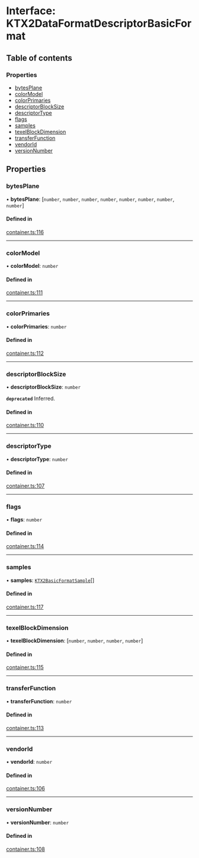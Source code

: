 # Interface: KTX2DataFormatDescriptorBasicFormat

## Table of contents

### Properties

- [bytesPlane](KTX2DataFormatDescriptorBasicFormat.md#bytesplane)
- [colorModel](KTX2DataFormatDescriptorBasicFormat.md#colormodel)
- [colorPrimaries](KTX2DataFormatDescriptorBasicFormat.md#colorprimaries)
- [descriptorBlockSize](KTX2DataFormatDescriptorBasicFormat.md#descriptorblocksize)
- [descriptorType](KTX2DataFormatDescriptorBasicFormat.md#descriptortype)
- [flags](KTX2DataFormatDescriptorBasicFormat.md#flags)
- [samples](KTX2DataFormatDescriptorBasicFormat.md#samples)
- [texelBlockDimension](KTX2DataFormatDescriptorBasicFormat.md#texelblockdimension)
- [transferFunction](KTX2DataFormatDescriptorBasicFormat.md#transferfunction)
- [vendorId](KTX2DataFormatDescriptorBasicFormat.md#vendorid)
- [versionNumber](KTX2DataFormatDescriptorBasicFormat.md#versionnumber)

## Properties

### bytesPlane

• **bytesPlane**: [`number`, `number`, `number`, `number`, `number`, `number`, `number`, `number`]

#### Defined in

[container.ts:116](https://github.com/donmccurdy/KTX-Parse/blob/a31e2c2/src/container.ts#L116)

___

### colorModel

• **colorModel**: `number`

#### Defined in

[container.ts:111](https://github.com/donmccurdy/KTX-Parse/blob/a31e2c2/src/container.ts#L111)

___

### colorPrimaries

• **colorPrimaries**: `number`

#### Defined in

[container.ts:112](https://github.com/donmccurdy/KTX-Parse/blob/a31e2c2/src/container.ts#L112)

___

### descriptorBlockSize

• **descriptorBlockSize**: `number`

**`deprecated`** Inferred.

#### Defined in

[container.ts:110](https://github.com/donmccurdy/KTX-Parse/blob/a31e2c2/src/container.ts#L110)

___

### descriptorType

• **descriptorType**: `number`

#### Defined in

[container.ts:107](https://github.com/donmccurdy/KTX-Parse/blob/a31e2c2/src/container.ts#L107)

___

### flags

• **flags**: `number`

#### Defined in

[container.ts:114](https://github.com/donmccurdy/KTX-Parse/blob/a31e2c2/src/container.ts#L114)

___

### samples

• **samples**: [`KTX2BasicFormatSample`](KTX2BasicFormatSample.md)[]

#### Defined in

[container.ts:117](https://github.com/donmccurdy/KTX-Parse/blob/a31e2c2/src/container.ts#L117)

___

### texelBlockDimension

• **texelBlockDimension**: [`number`, `number`, `number`, `number`]

#### Defined in

[container.ts:115](https://github.com/donmccurdy/KTX-Parse/blob/a31e2c2/src/container.ts#L115)

___

### transferFunction

• **transferFunction**: `number`

#### Defined in

[container.ts:113](https://github.com/donmccurdy/KTX-Parse/blob/a31e2c2/src/container.ts#L113)

___

### vendorId

• **vendorId**: `number`

#### Defined in

[container.ts:106](https://github.com/donmccurdy/KTX-Parse/blob/a31e2c2/src/container.ts#L106)

___

### versionNumber

• **versionNumber**: `number`

#### Defined in

[container.ts:108](https://github.com/donmccurdy/KTX-Parse/blob/a31e2c2/src/container.ts#L108)
